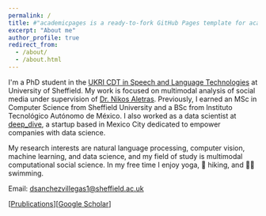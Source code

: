 ```yaml
---
permalink: /
title: #"academicpages is a ready-to-fork GitHub Pages template for academic personal websites"
excerpt: "About me"
author_profile: true
redirect_from: 
  - /about/
  - /about.html
---
```


I'm a PhD student in the [UKRI CDT in Speech and Language Technologies](https://slt-cdt.ac.uk) at University of Sheffield. My work is focused on multimodal analysis of social media under supervision of [Dr. Nikos Aletras](http://nikosaletras.com/). Previously, I earned an MSc in Computer Science from Sheffield University and a BSc from Instituto Tecnológico Autónomo de México. I also worked as a data scientist at [deep_dive](https://dive.ai/), a startup based in Mexico City dedicated to empower companies with data science.

My research interests are natural language processing, computer vision, machine learning, and data science, and my field of study is multimodal computational social science. In my free time I enjoy yoga, 🥾 hiking, and 🏊‍♀️ swimming.

Email: dsanchezvillegas1@sheffield.ac.uk

[[Prublications](https://danaesavi.github.io/publications/)][[Google Scholar](https://scholar.google.co.uk/citations?user=jafwsyYAAAAJ&hl=en)]

